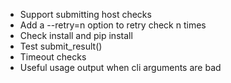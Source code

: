- Support submitting host checks
- Add a --retry=n option to retry check n times
- Check install and pip install
- Test submit_result()
- Timeout checks
- Useful usage output when cli arguments are bad
